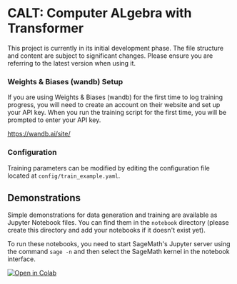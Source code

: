 # CALT: Computer ALgebra with Transformer
This project is currently in its initial development phase. The file structure and content are subject to significant changes. Please ensure you are referring to the latest version when using it.


### Weights & Biases (wandb) Setup

If you are using Weights & Biases (wandb) for the first time to log training progress, you will need to create an account on their website and set up your API key. When you run the training script for the first time, you will be prompted to enter your API key.

https://wandb.ai/site/

### Configuration

Training parameters can be modified by editing the configuration file located at `config/train_example.yaml`.

## Demonstrations

Simple demonstrations for data generation and training are available as Jupyter Notebook files. You can find them in the `notebook` directory (please create this directory and add your notebooks if it doesn't exist yet).

To run these notebooks, you need to start SageMath's Jupyter server using the command `sage -n` and then select the SageMath kernel in the notebook interface.

[![Open in Colab](https://colab.research.google.com/assets/colab-badge.svg)](https://colab.research.google.com/github/HiroshiKERA/calt/blob/dev/notebooks/demo.ipynb)

